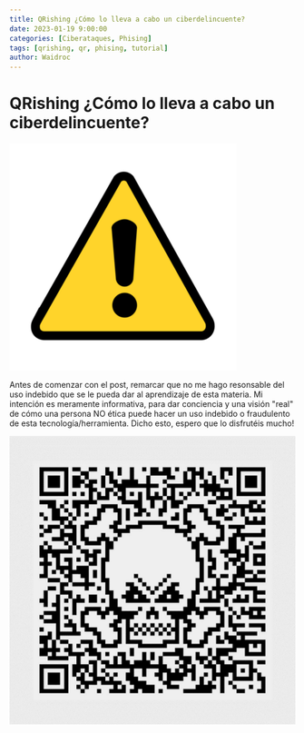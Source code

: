 ```yaml
---
title: QRishing ¿Cómo lo lleva a cabo un ciberdelincuente?
date: 2023-01-19 9:00:00
categories: [Ciberataques, Phising]
tags: [qrishing, qr, phising, tutorial]    
author: Waidroc
---
```


<h1> QRishing ¿Cómo lo lleva a cabo un ciberdelincuente? </h1>


![Disclaimer!](/assets/img/2023-01-19/disclaimer400x400.png)

    
<p> Antes de comenzar con el post, remarcar que no me hago resonsable del uso indebido que se le pueda dar al aprendizaje de esta materia. Mi intención es meramente informativa, para dar conciencia y una visión "real" de cómo una persona NO ética puede hacer un uso indebido o fraudulento de esta tecnología/herramienta. Dicho esto, espero que lo disfrutéis mucho! </p>


![Banner](/assets/img/2023-01-19/qrishing_portada.png)

<p>  </p>
